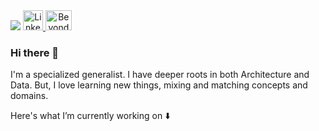 <img src="https://i.pinimg.com/originals/a5/ba/0f/a5ba0f47e2e2a8bd6a05fee7d9d1d4e1.jpg" class="center"/>

<a href="https://www.linkedin.com/in/meitarkeshet/" align="center">
<img alt="Linkedin" src="https://s2.qwant.com/thumbr/0x380/5/d/1901f52b67aedc2a994c2f983b2e6cbfd42cd6976d6e1358ae6bfd4ff7cb1c/img_24748.png?u=http%3A%2F%2Fcdn.onlinewebfonts.com%2Fsvg%2Fimg_24748.png&q=0&b=1&p=0&a=1"  width="32" height="32" class="center" position="center">
</a>

<a href="https://beyondarchitecture.co" align="center">
<img alt="Beyond Architecture" src="https://beyondarchitecture.co/wp-content/uploads/2019/10/logo_4_forweb-e1598458662517.jpg"  width="42" height="32">
</a>

### Hi there 👋
 I'm a specialized generalist. I have deeper roots in both Architecture and Data. But, I love learning new things, mixing and matching concepts and domains.


Here's what I’m currently working on :arrow_down:



<!--
**meitarkeshet/meitarkeshet** is a ✨ _special_ ✨ repository because its `README.md` (this file) appears on your GitHub profile.

Here are some ideas to get you started:

- 🔭 I’m currently working on ...
- 🌱 I’m currently learning ...
- 👯 I’m looking to collaborate on ...
- 🤔 I’m looking for help with ...
- 💬 Ask me about ...
- 📫 How to reach me: ...
- 😄 Pronouns: ...
- ⚡ Fun fact: ...
-->
